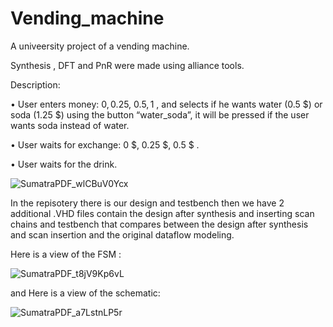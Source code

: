 # Vending_machine
A univeersity project of a vending machine.

Synthesis , DFT and PnR were made using alliance tools. 

Description:

• User enters money: 0$, 0.25$, 0.5$, 1$ , and selects if he wants water
(0.5 $) or soda (1.25 $) using the button “water_soda”, it will be
pressed if the user wants soda instead of water.

• User waits for exchange: 0 $, 0.25 $, 0.5 $ .

• User waits for the drink.

![SumatraPDF_wlCBuV0Ycx](https://user-images.githubusercontent.com/57004820/217381897-dce3298d-acf3-42b4-88e7-19757b80400b.png)

In the repisotery there is  our design and testbench 
then we have 2 additional .VHD files contain the design after synthesis and inserting scan chains and testbench that compares between the design after
synthesis and scan insertion and the original dataflow modeling.

Here is a view of the FSM :

![SumatraPDF_t8jV9Kp6vL](https://user-images.githubusercontent.com/57004820/217382659-f4baf0b3-26d5-4f5c-9bfe-b6c83dc93f0e.png)

and Here is a view of the schematic:

![SumatraPDF_a7LstnLP5r](https://user-images.githubusercontent.com/57004820/217382694-4318a15c-3a4f-4880-a1d8-2ebb88b1fc03.png)

